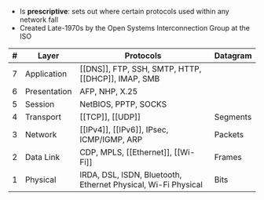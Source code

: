 - Is **prescriptive**: sets out where certain protocols used within any network fall
- Created Late-1970s by the Open Systems Interconnection Group at the ISO

| # | Layer | Protocols | Datagram |
| - | -     | -         | - |
| 7 | Application | [[DNS]], FTP, SSH, SMTP, HTTP, [[DHCP]], IMAP, SMB | |
| 6 | Presentation | AFP, NHP, X.25 | |
| 5 | Session | NetBIOS, PPTP, SOCKS | |
| 4 | Transport | [[TCP]], [[UDP]] | Segments | |
| 3 | Network | [[IPv4]], [[IPv6]], IPsec, ICMP/IGMP, ARP| Packets |
| 2 | Data Link | CDP, MPLS, [[Ethernet]], [[Wi-Fi]] | Frames |
| 1 | Physical | IRDA, DSL, ISDN, Bluetooth, Ethernet Physical, Wi-Fi Physical | Bits |
